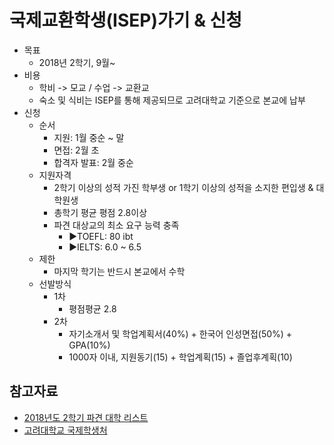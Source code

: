 # 국제교환학생(ISEP)가기 & 신청
- 목표
    - 2018년 2학기, 9월~
- 비용
    - 학비 -> 모교 / 수업 -> 교환교
    - 숙소 및 식비는 ISEP를 통해 제공되므로 고려대학교 기준으로 본교에 납부
- 신청
    - 순서
        - 지원: 1월 중순 ~ 말
        - 면접: 2월 초
        - 합격자 발표: 2월 중순
    - 지원자격
        - 2학기 이상의 성적 가진 학부생 or 1학기 이상의 성적을 소지한 편입생 & 대학원생
        - 총학기 평균 평점 2.8이상
        - 파견 대상교의 최소 요구 능력 충족
            - ▶TOEFL: 80 ibt
            - ▶IELTS: 6.0 ~ 6.5
    - 제한
        - 마지막 학기는 반드시 본교에서 수학
    - 선발방식
        - 1차
            - 평점평균 2.8
        - 2차
            - 자기소개서 및 학업계획서(40%) + 한국어 인성면접(50%) + GPA(10%)
            - 1000자 이내, 지원동기(15) + 학업계획(15) + 졸업후계획(10)


## 참고자료
- [2018년도 2학기 파견 대학 리스트](../이전파일/8._2018학년도_2학기_파견_대상교_리스트_180105.xlsx)
- [고려대학교 국제학생처](http://studyabroad.korea.ac.kr/studyabroad/index.do)
